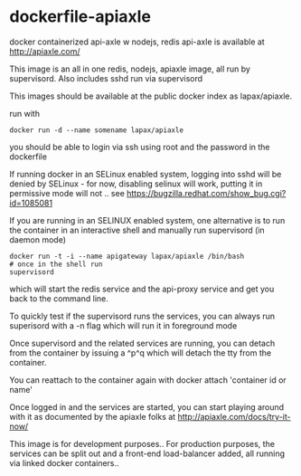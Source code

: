 dockerfile-apiaxle
==================

docker containerized api-axle w nodejs, redis
api-axle is available at http://apiaxle.com/

This image is an all in one redis, nodejs, apiaxle image, all run by supervisord. Also includes sshd run via supervisord

This images should be available at the public docker index as lapax/apiaxle.

run with 

```docker run -d --name somename lapax/apiaxle```

you should be able to login via ssh using root and the password in the dockerfile

If running docker in an SELinux enabled system, logging into sshd will be denied by SELinux - for now, disabling selinux will work, putting it in permissive mode will not .. see https://bugzilla.redhat.com/show_bug.cgi?id=1085081 

If you are running in an SELINUX enabled system, one alternative is to run the container in an interactive shell and manually run supervisord (in daemon mode)

```shell
docker run -t -i --name apigateway lapax/apiaxle /bin/bash
# once in the shell run
supervisord
```

which will start the redis service and the api-proxy service and get you back to the command line.

To quickly test if the supervisord runs the services, you can always run superisord with a -n flag which will run it in foreground mode 

Once supervisord and the related services are running, you can detach from the container by issuing a ^p^q which will detach the tty from the container.

You can reattach to the container again with docker attach 'container id or name'


Once logged in and the services are started, you can start playing around with it as documented by the apiaxle folks at http://apiaxle.com/docs/try-it-now/ 


This image is for development purposes.. For production purposes, the services can be split out and a front-end load-balancer added, all running via linked docker containers.. 
